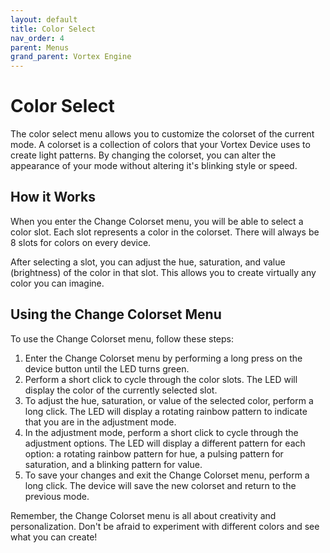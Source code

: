 ```yaml
---
layout: default
title: Color Select
nav_order: 4
parent: Menus
grand_parent: Vortex Engine
---
```


# Color Select

The color select menu allows you to customize the colorset of the current mode. A colorset is a collection of colors that your Vortex Device uses to create light patterns. By changing the colorset, you can alter the appearance of your mode without altering it's blinking style or speed.

## How it Works

When you enter the Change Colorset menu, you will be able to select a color slot. Each slot represents a color in the colorset. There will always be 8 slots for colors on every device.

After selecting a slot, you can adjust the hue, saturation, and value (brightness) of the color in that slot. This allows you to create virtually any color you can imagine.

## Using the Change Colorset Menu

To use the Change Colorset menu, follow these steps:

1. Enter the Change Colorset menu by performing a long press on the device button until the LED turns green.
2. Perform a short click to cycle through the color slots. The LED will display the color of the currently selected slot.
3. To adjust the hue, saturation, or value of the selected color, perform a long click. The LED will display a rotating rainbow pattern to indicate that you are in the adjustment mode.
4. In the adjustment mode, perform a short click to cycle through the adjustment options. The LED will display a different pattern for each option: a rotating rainbow pattern for hue, a pulsing pattern for saturation, and a blinking pattern for value.
5. To save your changes and exit the Change Colorset menu, perform a long click. The device will save the new colorset and return to the previous mode.

Remember, the Change Colorset menu is all about creativity and personalization. Don't be afraid to experiment with different colors and see what you can create!


